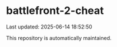 # battlefront-2-cheat

Last updated: 2025-06-14 18:52:50

This repository is automatically maintained.
